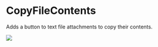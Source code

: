 # CopyFileContents

Adds a button to text file attachments to copy their contents.

![](https://github.com/user-attachments/assets/b1a0f6f4-106f-4953-94d9-4c5ef5810bca)
